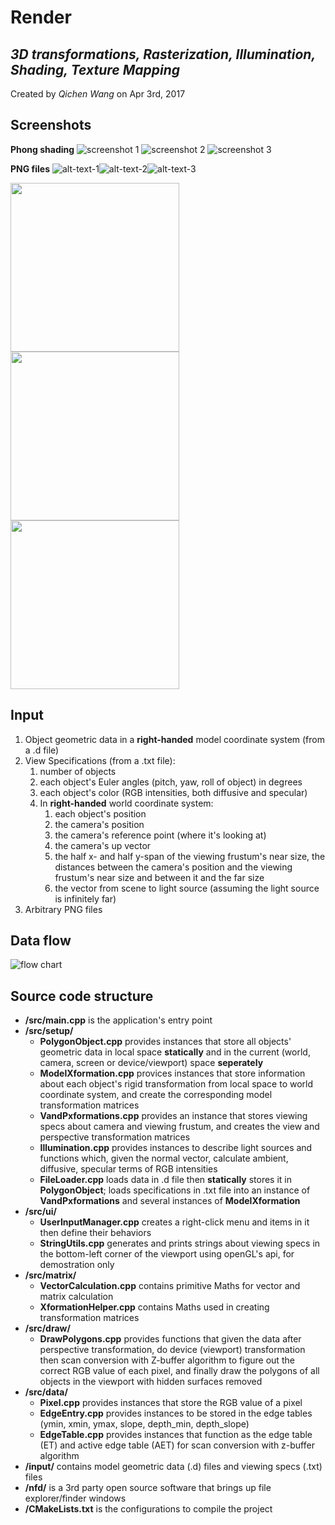 **Render**
================================
   *3D transformations, Rasterization, Illumination, Shading, Texture Mapping*
   -------------------------------------------------------------
Created by *Qichen Wang* on Apr 3rd, 2017

Screenshots
-----------
**Phong shading**
![screenshot 1](https://github.com/QichenW/MyRenderDocumentations/blob/master/Lab4/screen_shot_1.png "screenshot 1")
![screenshot 2](https://github.com/QichenW/MyRenderDocumentations/blob/master/Lab4/screen_shot_2.png "screenshot 2")
![screenshot 3](https://github.com/QichenW/MyRenderDocumentations/blob/master/Lab4/screen_shot_3.png "screenshot 3")

**PNG files**
![alt-text-1](https://github.com/QichenW/MyRenderDocumentations/blob/master/Lab4/stripes_green.png "title-1")![alt-text-2](https://github.com/QichenW/MyRenderDocumentations/blob/master/Lab4/harlequin_check_purple.png "title-2")![alt-text-3](https://github.com/QichenW/MyRenderDocumentations/blob/master/Lab4/leopard_print_yellow.png "title-3")

<img src="https://github.com/QichenW/MyRenderDocumentations/blob/master/Lab4/stripes_green.png" width="270"/> <img src="https://github.com/QichenW/MyRenderDocumentations/blob/master/Lab4/harlequin_check_purple.png" width="270"/> <img src="https://github.com/QichenW/MyRenderDocumentations/blob/master/Lab4/leopard_print_yellow.png" width="270"/> 

Input
-----
   1. Object geometric data in a **right-handed** model coordinate system (from a .d file)
   2. View Specifications (from a .txt file):
      1. number of objects
      2. each object's Euler angles (pitch, yaw, roll of object) in degrees
      3. each object's color (RGB intensities, both diffusive and specular)
      4. In **right-handed** world coordinate system:
         1. each object's position
         2. the camera's position
         3. the camera's reference point (where it's looking at)
         4. the camera's up vector
         5. the half x- and half y-span of the viewing frustum's near size, the distances between the camera's position and the viewing frustum's near size and between it and the far size
         6. the vector from scene to light source (assuming the light source is infinitely far)
   3. Arbitrary PNG files

Data flow
---------
![flow chart](https://github.com/QichenW/MyRenderDocumentations/blob/master/Lab4/data_flow_4.png "Data flow chart of the software")

Source code structure
----------------------

  * **/src/main.cpp** is the application's entry point
  * **/src/setup/**
    * **PolygonObject.cpp** provides instances that store all objects' geometric data in local space **statically** and in the current (world, camera, screen or device/viewport) space **seperately**
    * **ModelXformation.cpp** provices instances that store information about each object's rigid transformation from local space to world coordinate system, and create the corresponding model transformation matrices
    * **VandPxformations.cpp** provides an instance that stores viewing specs about camera and viewing frustum, and creates the view and perspective transformation matrices
    * **Illumination.cpp** provides instances to describe light sources and functions which, given the normal vector, calculate ambient, diffusive, specular terms of RGB intensities
    * **FileLoader.cpp** loads data in .d file then **statically** stores it in **PolygonObject**; loads specifications in .txt file into an instance of **VandPxformations** and several instances of **ModelXformation**
  * **/src/ui/**  
    * **UserInputManager.cpp** creates a right-click menu and items in it then define their behaviors
    * **StringUtils.cpp** generates and prints strings about viewing specs in the bottom-left corner of the viewport using openGL's api, for demostration only
  * **/src/matrix/**  
    * **VectorCalculation.cpp** contains primitive Maths for vector and matrix calculation 
    * **XformationHelper.cpp** contains Maths used in creating transformation matrices
  * **/src/draw/**  
    * **DrawPolygons.cpp** provides functions that given the data after perspective transformation, do device (viewport) transformation then scan conversion with Z-buffer algorithm to figure out the correct RGB value of each pixel, and finally draw the polygons of all objects in the viewport with hidden surfaces removed
  * **/src/data/**
    * **Pixel.cpp** provides instances that store the RGB value of a pixel
    * **EdgeEntry.cpp** provides instances to be stored in the edge tables (ymin, xmin, ymax, slope, depth_min, depth_slope)
    * **EdgeTable.cpp** provides instances that function as the edge table (ET) and active edge table (AET) for scan conversion with z-buffer algorithm
  * **/input/** contains model geometric data (.d) files and viewing specs (.txt) files
  * **/nfd/** is a 3rd party open source software that brings up file explorer/finder windows
  * **/CMakeLists.txt** is the configurations to compile the project
